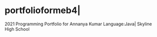 # portfolioformeb4|
2021 Programming Portfolio for Annanya Kumar
Language:Java|
Skyline High School




